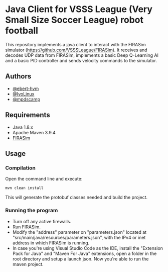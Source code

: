 
# Java Client for VSSS League (Very Small Size Soccer League) robot football

This repository implements a java client to interact with the FIRASim simulator (https://github.com/VSSSLeague/FIRASim). It receives and decodes UDP data from FIRASim, implements a basic Deep Q-Learning AI and a basic PID controller and sends velocity commands to the simulator.




## Authors

- [@ebert-hvm](https://www.github.com/ebert-hvm)
- [@IvoLinux](https://www.github.com/IvoLinux)
- [@mpdscamp](https://www.github.com/mpdscamp)


## Requirements
- Java 1.8.x
- Apache Maven 3.9.4
- [FIRASim](https://github.com/VSSSLeague/FIRASim/blob/master/INSTALL.md)
## Usage
### Compilation
Open the command line and execute:
```
mvn clean install
```
This will generate the protobuf classes needed and build the project. 

### Running the program
- Turn off any active firewalls.
- Run FIRASim.
- Modify the "address" parameter on "parameters.json" located at "src/main/java/resources/parameters.json", with the IPv4 or inet address in which FIRASim is running.
- In case you're using Visual Studio Code as the IDE, install the "Extension Pack for Java" and "Maven For Java" extensions, open a folder in the root directory and setup a launch.json. Now you're able to run the maven project.
